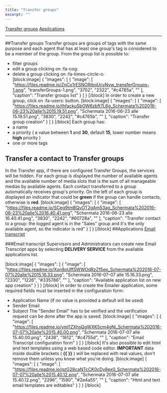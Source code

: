 ```yaml
---
title: "Transfer groups"
excerpt: ""
---
```

[Transfer groups](#section-transfer-groups "Transfer groups")
[Applications](#section-applications "Applications")

***

##Transfer groups
Transfer groups are groups of tags with the same purpose and each agent that has at least one group's tag is considered to be a member of the group.
From the group list is possible to:
- filter groups
- edit a group clicking on :fa-cog:
- delete a group clicking on :fa-times-circle-o:  
[block:image]
{
  "images": [
    {
      "image": [
        "https://files.readme.io/ZnCx1rESNORibqUcvNvw_transferGroups-1.png",
        "transferGroups-1.png",
        "3702",
        "2322",
        "#c4785a",
        ""
      ],
      "caption": "Transfer groups list"
    }
  ]
}
[/block]
In order to create a new group, click on :fa-users: button.
[block:image]
{
  "images": [
    {
      "image": [
        "https://files.readme.io/thfackuSbOW6zbft7L6g_Schermata%202016-06-23%20alle%2015.19.51.png",
        "Schermata 2016-06-23 alle 15.19.51.png",
        "3830",
        "2242",
        "#c4765b",
        ""
      ],
      "caption": "Transfer group creation"
    }
  ]
}
[/block]
Each group has:
- a name
- a priority ( a value between **1** and **30**, default **15**, lower number means **high** priority )
- one or more tags

## Transfer a contact to Transfer groups

In the Transfer app, if there are configured Transfer Groups, the services will be hidden.
For each group is displayed the number of available agents and the available number of media slots that is the sum of all manageable medias by available agents. Each contact transferred to a group automatically receives group's priority.
On the left of each group is displayed an indicator that could be **green** if the group can handle contacts, otherwise is **red**. 
[block:image]
{
  "images": [
    {
      "image": [
        "https://files.readme.io/SCeg9tmBQvOT2gAm53ag_Schermata%202016-06-23%20alle%2016.40.41.png",
        "Schermata 2016-06-23 alle 16.40.41.png",
        "3830",
        "2242",
        "#60728a",
        ""
      ],
      "caption": "Transfer contact to a group: the logged agent is in the \"Sales\" group and it's the only available agent, so the indicator is red"
    }
  ]
}
[/block]
##Applications
[Email transcript](#section-email-transcript "Email transcript")

###Email transcript
Supervisors and Administrators can create new Email Transcript apps by selecting **DELIVERY SERVICE** from the available applications list.

[block:image]
{
  "images": [
    {
      "image": [
        "https://files.readme.io/Xxn8oUffSWWOdRzZf5ep_Schermata%202016-07-07%20alle%2015.16.33.png",
        "Schermata 2016-07-07 alle 15.16.33.png",
        "2330",
        "1226",
        "#335786",
        ""
      ],
      "caption": "Available application list on new app creation"
    }
  ]
}
[/block]
In order to create the Emailer application, some required fields must be inserted in the configuration form:
* Application Name (if no value is provided a default will be used)
* Sender Email
* Subject
The "Sender Email" has to be verified and the verification request can be done after the app is saved.
[block:image]
{
  "images": [
    {
      "image": [
        "https://files.readme.io/ymI1ZXhsQgWXK5cm4gNi_Schermata%202016-07-07%20alle%2015.40.00.png",
        "Schermata 2016-07-07 alle 15.40.00.png",
        "2438",
        "1612",
        "#c4755d",
        ""
      ],
      "caption": "Email Transcript configuration form"
    }
  ]
}
[/block]
It's also possible to edit html and text templates using a web based code editor.
**IMPORTANT** data inside double brackets ( **{{ }}** ) will be replaced with real values, don't remove them unless you know what you're doing.
[block:image]
{
  "images": [
    {
      "image": [
        "https://files.readme.io/qzG28caNTcCK0cDy8ex0_Schermata%202016-07-07%20alle%2015.40.12.png",
        "Schermata 2016-07-07 alle 15.40.12.png",
        "2296",
        "1590",
        "#2e4a55",
        ""
      ],
      "caption": "Html and text email templates are editables"
    }
  ]
}
[/block]